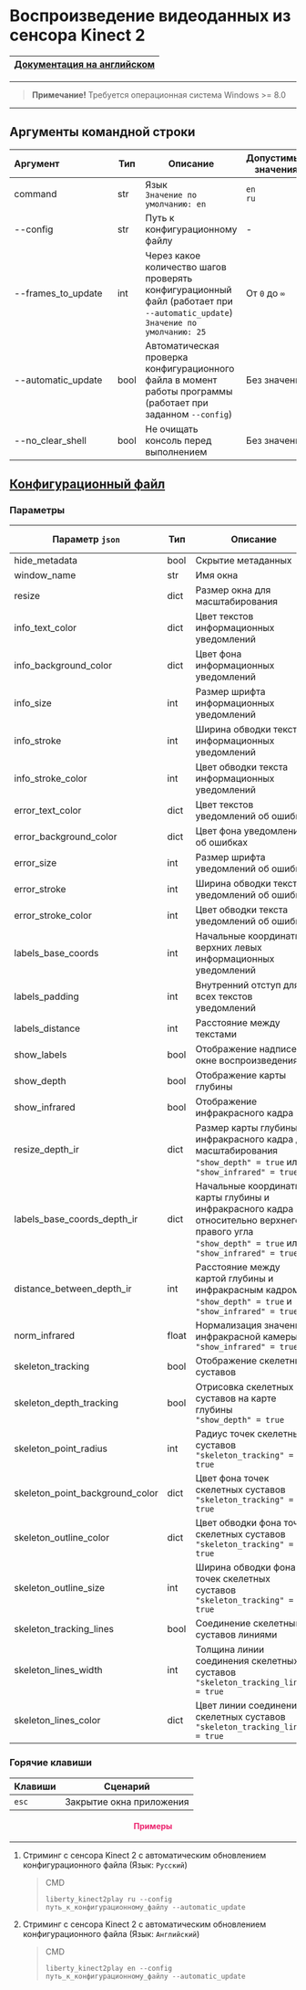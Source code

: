 # Воспроизведение видеоданных из сенсора Kinect 2

| [Документация на английском](https://github.com/DmitryRyumin/Liberty/tree/master/liberty/modules/kinect2) |
| --- |

---

>  **Примечание!** Требуется операционная система Windows >= 8.0

---

## Аргументы командной строки

| Аргумент&nbsp;&nbsp;&nbsp;&nbsp;&nbsp;&nbsp;&nbsp;&nbsp;&nbsp;&nbsp;&nbsp;&nbsp;&nbsp;&nbsp;&nbsp;&nbsp;&nbsp;&nbsp;&nbsp;&nbsp; | Тип | Описание | Допустимые значения |
| -------------------------- | ---  | -------- | ------------------- |
| command | str | Язык<br>`Значение по умолчанию: en` | `en`<br>`ru` |
| --config | str | Путь к конфигурационному файлу | - |
| --frames_to_update | int | Через какое количество шагов проверять конфигурационный файл (работает при `--automatic_update`)<br>`Значение по умолчанию: 25` | От `0` до `∞` |
| --automatic_update | bool | Автоматическая проверка конфигурационного файла в момент работы программы (работает при заданном `--config`) | Без значений |
| --no_clear_shell | bool | Не очищать консоль перед выполнением | Без значений |

## [Конфигурационный файл](https://github.com/DmitryRyumin/Liberty/blob/master/liberty/configs/kinect2.json)

### Параметры

| Параметр `json` | Тип | Описание | Допустимые значения |
| ---------------- | ---  | -------- | ------------------- |
| hide_metadata | bool | Скрытие метаданных | - |
| window_name | str | Имя окна | - |
| resize | dict | Размер окна для масштабирования | От `0` до `∞` |
| info_text_color | dict | Цвет текстов информационных уведомлений | От `0` до `255` |
| info_background_color | dict | Цвет фона информационных уведомлений | От `0` до `255` |
| info_size | int | Размер шрифта информационных уведомлений | От `1` до `60` |
| info_stroke | int | Ширина обводки текста информационных уведомлений | От `0` до `4` |
| info_stroke_color | int | Цвет обводки текста информационных уведомлений | От `0` до `255` |
| error_text_color | dict | Цвет текстов уведомлений об ошибках | От `0` до `255` |
| error_background_color | dict | Цвет фона уведомлений об ошибках | От `0` до `255` |
| error_size | int | Размер шрифта уведомлений об ошибках | От `1` до `60` |
| error_stroke | int | Ширина обводки текста уведомлений об ошибках | От `0` до `4` |
| error_stroke_color | int | Цвет обводки текста уведомлений об ошибках | От `0` до `255` |
| labels_base_coords | int | Начальные координаты верхних левых информационных уведомлений | От `0` до `100` |
| labels_padding | int | Внутренний отступ для всех текстов уведомлений | От `0` до `30` |
| labels_distance | int | Расстояние между текстами | От `0` до `15` |
| show_labels | bool | Отображение надписей в окне воспроизведения | - |
| show_depth | bool | Отображение карты глубины | - |
| show_infrared | bool | Отображение инфракрасного кадра | - |
| resize_depth_ir | dict | Размер карты глубины и инфракрасного кадра для масштабирования<br>`"show_depth" = true` или `"show_infrared" = true` | От `0` до `512` |
| labels_base_coords_depth_ir | dict | Начальные координаты карты глубины и инфракрасного кадра относительно верхнего правого угла<br>`"show_depth" = true` или `"show_infrared" = true` | От `0` до `100` |
| distance_between_depth_ir | int | Расстояние между картой глубины и инфракрасным кадром<br>`"show_depth" = true` и `"show_infrared" = true` | От `0` до `50` |
| norm_infrared | float | Нормализация значений инфракрасной камеры<br>`"show_infrared" = true` | От `0.01` до `1.0` |
| skeleton_tracking | bool | Отображение скелетных суставов | - |
| skeleton_depth_tracking | bool | Отрисовка скелетных суставов на карте глубины<br>`"show_depth" = true` | - |
| skeleton_point_radius | int | Радиус точек скелетных суставов<br>`"skeleton_tracking" = true` | От `1` до `10` |
| skeleton_point_background_color | dict | Цвет фона точек скелетных суставов<br>`"skeleton_tracking" = true` | От `0` до `255` |
| skeleton_outline_color | dict | Цвет обводки фона точек скелетных суставов<br>`"skeleton_tracking" = true` | От `0` до `255` |
| skeleton_outline_size | int | Ширина обводки фона точек скелетных суставов<br>`"skeleton_tracking" = true` | От `0` до `10` |
| skeleton_tracking_lines | bool | Соединение скелетный суставов линиями | - |
| skeleton_lines_width | int | Толщина линии соединения скелетных суставов<br>`"skeleton_tracking_lines" = true` | От `0` до `10` |
| skeleton_lines_color | dict |Цвет линии соединения скелетных суставов<br>`"skeleton_tracking_lines" = true` | От `0` до `255` |

### Горячие клавиши

| Клавиши | Сценарий |
| ------- | -------- |
| `esc` | Закрытие окна приложения |

<h4 align="center"><span style="color:#EC256F;">Примеры</span></h4>

---

1. Стриминг с сенсора Kinect 2 с автоматическим обновлением конфигурационного файла (Язык: `Русский`)

    > CMD
    >
    > ```shell script
    > liberty_kinect2play ru --config путь_к_конфигурационному_файлу --automatic_update
    > ```

2. Стриминг с сенсора Kinect 2 с автоматическим обновлением конфигурационного файла (Язык: `Английский`)

    > CMD
    >
    > ```shell script
    > liberty_kinect2play en --config путь_к_конфигурационному_файлу --automatic_update
    > ```
